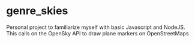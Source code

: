 # genre_skies
Personal project to familiarize myself with basic Javascript and NodeJS.
This calls on the OpenSky API to draw plane markers on OpenStreetMaps
